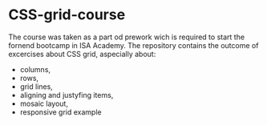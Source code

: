 # CSS-grid-course

The course was taken as a part od prework wich is required to start the fornend bootcamp in ISA Academy. 
The repository contains the outcome of excercises about CSS grid, aspecially about:
- columns, 
- rows, 
- grid lines, 
- aligning and justyfing items,
- mosaic layout,
- responsive grid example
